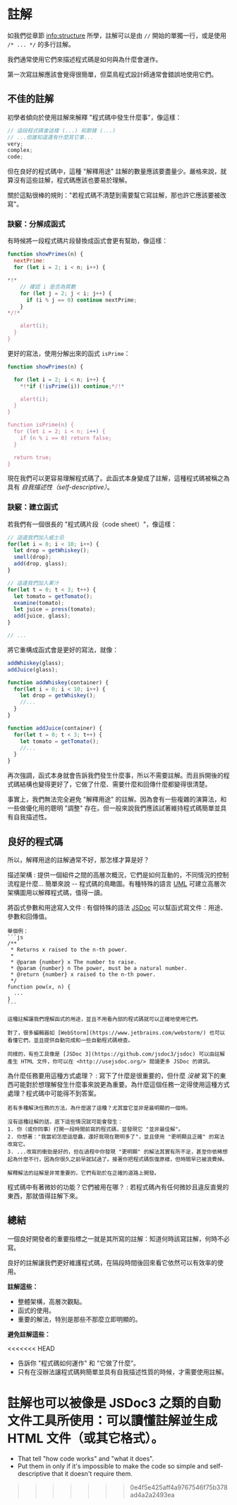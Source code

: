 # 註解

如我們從章節 <info:structure> 所學，註解可以是由 `//` 開始的單獨一行，或是使用 `/* ... */` 的多行註解。

我們通常使用它們來描述程式碼是如何與為什麼會運作。

第一次寫註解應該會覺得很簡單，但菜鳥程式設計師通常會錯誤地使用它們。

## 不佳的註解

初學者傾向於使用註解來解釋 "程式碼中發生什麼事"，像這樣：

```js
// 這段程式碼會這樣 (...) 和那樣 (...)
// ...但誰知道還有什麼其它事...
very;
complex;
code;
```

但在良好的程式碼中，這種 "解釋用途" 註解的數量應該要盡量少。嚴格來說，就算沒有這些註解，程式碼應該也要易於理解。

關於這點很棒的規則："若程式碼不清楚到需要幫它寫註解，那也許它應該要被改寫"。

### 訣竅：分解成函式

有時候將一段程式碼片段替換成函式會更有幫助，像這樣：

```js
function showPrimes(n) {
  nextPrime:
  for (let i = 2; i < n; i++) {

*!*
    // 確認 i 是否為質數
    for (let j = 2; j < i; j++) {
      if (i % j == 0) continue nextPrime;
    }
*/!*

    alert(i);
  }
}
```

更好的寫法，使用分解出來的函式 `isPrime`：


```js
function showPrimes(n) {

  for (let i = 2; i < n; i++) {
    *!*if (!isPrime(i)) continue;*/!*

    alert(i);  
  }
}

function isPrime(n) {
  for (let i = 2; i < n; i++) {
    if (n % i == 0) return false;
  }

  return true;
}
```

現在我們可以更容易理解程式碼了。此函式本身變成了註解，這種程式碼被稱之為具有 *自我描述性（self-descriptive）*。

### 訣竅：建立函式

若我們有一個很長的 "程式碼片段（code sheet）"，像這樣：

```js
// 這邊我們加入威士忌
for(let i = 0; i < 10; i++) {
  let drop = getWhiskey();
  smell(drop);
  add(drop, glass);
}

// 這邊我們加入果汁
for(let t = 0; t < 3; t++) {
  let tomato = getTomato();
  examine(tomato);
  let juice = press(tomato);
  add(juice, glass);
}

// ...
```

將它重構成函式會是更好的寫法，就像：

```js
addWhiskey(glass);
addJuice(glass);

function addWhiskey(container) {
  for(let i = 0; i < 10; i++) {
    let drop = getWhiskey();
    //...
  }
}

function addJuice(container) {
  for(let t = 0; t < 3; t++) {
    let tomato = getTomato();
    //...
  }
}
```

再次強調，函式本身就會告訴我們發生什麼事，所以不需要註解。而且拆開後的程式碼結構也變得更好了，它做了什麼、需要什麼和回傳什麼都變得很清楚。

事實上，我們無法完全避免 "解釋用途" 的註解。因為會有一些複雜的演算法，和一些做優化用的聰明 "調整" 存在。但一般來說我們應該試著維持程式碼簡單並具有自我描述性。

## 良好的程式碼

所以，解釋用途的註解通常不好，那怎樣才算是好？

描述架構
: 提供一個組件之間的高層次概況，它們是如何互動的，不同情況的控制流程是什麼... 簡單來說 -- 程式碼的鳥瞰圖。有種特殊的語言 [UML](http://wikipedia.org/wiki/Unified_Modeling_Language) 可建立高層次架構圖用以解釋程式碼，值得一讀。

將函式參數和用途寫入文件
: 有個特殊的語法 [JSDoc](http://en.wikipedia.org/wiki/JSDoc) 可以幫函式寫文件：用途、參數和回傳值。

    舉個例：
    ```js
    /**
     * Returns x raised to the n-th power.
     *
     * @param {number} x The number to raise.
     * @param {number} n The power, must be a natural number.
     * @return {number} x raised to the n-th power.
     */
    function pow(x, n) {
      ...
    }
    ```

    這種註解讓我們理解函式的用途，並且不用看內部的程式碼就可以正確地使用它們。

    對了，很多編輯器如 [WebStorm](https://www.jetbrains.com/webstorm/) 也可以看懂它們，並且提供自動完成和一些自動程式碼檢查。

    同樣的，有些工具像是 [JSDoc 3](https://github.com/jsdoc3/jsdoc) 可以由註解產生 HTML 文件，你可以在 <http://usejsdoc.org/> 閱讀更多 JSDoc 的資訊。

為什麼任務要用這種方式處理？
: 寫下了什麼是很重要的，但什麼 *沒被* 寫下的東西可能對於想理解發生什麼事來說更為重要。為什麼這個任務一定得使用這種方式處理？程式碼中可能得不到答案。

    若有多種解決任務的方法，為什麼選了這種？尤其當它並非是最明顯的一個時。

    沒有這種註解的話，底下這些情況就可能會發生：
    1. 你（或你同事）打開一段時間前寫的程式碼，並發現它 "並非最佳解"。
    2. 你想著："我當初怎麼這麼蠢，還好我現在聰明多了"，並且使用 "更明顯且正確" 的寫法改寫它。
    3. ...改寫的衝勁是好的，但在過程中你發現 "更明顯" 的解法其實有所不足，甚至你依稀想起為什麼不行，因為你很久之前早就試過了。接著你把程式碼恢復原樣，但時間早已被浪費掉。

    解釋解法的註解是非常重要的，它們有助於在正確的道路上開發。

程式碼中有著微妙的功能？它們被用在哪？
: 若程式碼內有任何微妙且違反直覺的東西，那就值得註解下來。

## 總結

一個良好開發者的重要指標之一就是其所寫的註解：知道何時該寫註解，何時不必寫。

良好的註解讓我們更好維護程式碼，在隔段時間後回來看它依然可以有效率的使用。

**註解這些：**

- 整體架構，高層次觀點。
- 函式的使用。
- 重要的解法，特別是那些不那麼立即明顯的。

**避免註解這些：**

<<<<<<< HEAD
- 告訴你 "程式碼如何運作" 和 "它做了什麼"。
- 只有在沒辦法讓程式碼夠簡單並具有自我描述性質的時候，才需要使用註解。

註解也可以被像是 JSDoc3 之類的自動文件工具所使用：可以讀懂註解並生成 HTML 文件（或其它格式）。
=======
- That tell "how code works" and "what it does".
- Put them in only if it's impossible to make the code so simple and self-descriptive that it doesn't require them.
>>>>>>> 0e4f5e425aff4a9767546f75b378ad4a2a2493ea

